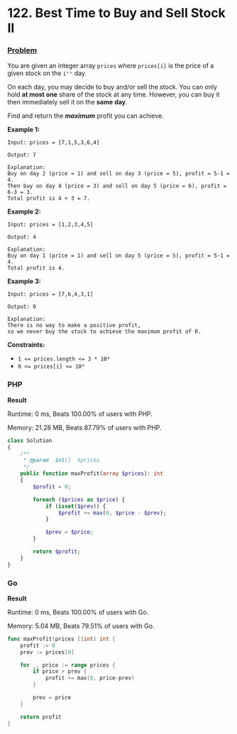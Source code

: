 # 122. Best Time to Buy and Sell Stock II

### [Problem](https://leetcode.com/problems/best-time-to-buy-and-sell-stock-ii/description/)

You are given an integer array `prices` where `prices[i]` is the price of a given stock on the `iᵗʰ` day.

On each day, you may decide to buy and/or sell the stock.
You can only hold **at most one** share of the stock at any time.
However, you can buy it then immediately sell it on the **same day**.

Find and return the **_maximum_** profit you can achieve.

**Example 1:**

```
Input: prices = [7,1,5,3,6,4]

Output: 7

Explanation:
Buy on day 2 (price = 1) and sell on day 3 (price = 5), profit = 5-1 = 4.
Then buy on day 4 (price = 3) and sell on day 5 (price = 6), profit = 6-3 = 3.
Total profit is 4 + 3 = 7.
```

**Example 2:**

```
Input: prices = [1,2,3,4,5]

Output: 4

Explanation:
Buy on day 1 (price = 1) and sell on day 5 (price = 5), profit = 5-1 = 4.
Total profit is 4.
```

**Example 3:**

```
Input: prices = [7,6,4,3,1]

Output: 0

Explanation:
There is no way to make a positive profit,
so we never buy the stock to achieve the maximum profit of 0.
```

**Constraints:**

- `1 <= prices.length <= 3 * 10⁴`
- `0 <= prices[i] <= 10⁴`

### PHP

**Result**

Runtime: 0 ms, Beats 100.00% of users with PHP.

Memory: 21.28 MB, Beats 87.79% of users with PHP.

```php
class Solution
{
    /**
     * @param  int[]  $prices
     */
    public function maxProfit(array $prices): int
    {
        $profit = 0;

        foreach ($prices as $price) {
            if (isset($prev)) {
                $profit += max(0, $price - $prev);
            }

            $prev = $price;
        }

        return $profit;
    }
}
```

### Go

**Result**

Runtime: 0 ms, Beats 100.00% of users with Go.

Memory: 5.04 MB, Beats 79.51% of users with Go.

```go
func maxProfit(prices []int) int {
	profit := 0
	prev := prices[0]

	for _, price := range prices {
		if price > prev {
			profit += max(0, price-prev)
		}

		prev = price
	}

	return profit
}
```
